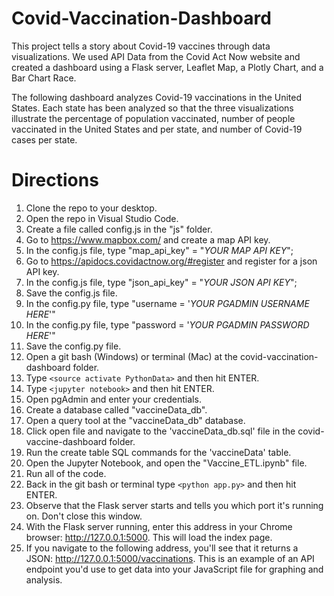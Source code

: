 # Covid-Vaccination-Dashboard
This project tells a story about Covid-19 vaccines through data visualizations. We used API Data from the Covid Act Now website and created a dashboard using a Flask server, Leaflet Map, a Plotly Chart, and a Bar Chart Race. 

The following dashboard analyzes Covid-19 vaccinations in the United States. Each state has been analyzed so that the three visualizations illustrate the percentage of population vaccinated, number of people vaccinated in the United States and per state, and number of Covid-19 cases per state.

# Directions

1. Clone the repo to your desktop.
1. Open the repo in Visual Studio Code. 
1. Create a file called config.js in the "js" folder.
1. Go to https://www.mapbox.com/ and create a map API key.
1. In the config.js file, type "map_api_key" = "*YOUR MAP API KEY*";
1. Go to https://apidocs.covidactnow.org/#register and register for a json API key.
1. In the config.js file, type "json_api_key" = "*YOUR JSON API KEY*";
1. Save the config.js file.
1. In the config.py file, type "username = '*YOUR PGADMIN USERNAME HERE*'"
1. In the config.py file, type "password = '*YOUR PGADMIN PASSWORD HERE*'"
1. Save the config.py file.
1. Open a git bash (Windows) or terminal (Mac) at the covid-vaccination-dashboard folder.
1. Type `<source activate PythonData>` and then hit ENTER.
1. Type `<jupyter notebook>` and then hit ENTER.
1. Open pgAdmin and enter your credentials.
1. Create a database called "vaccineData_db".
1. Open a query tool at the "vaccineData_db" database.
1. Click open file and navigate to the 'vaccineData_db.sql' file in the covid-vaccine-dashboard folder.
1. Run the create table SQL commands for the 'vaccineData' table. 
1. Open the Jupyter Notebook, and open the "Vaccine_ETL.ipynb" file. 
1. Run all of the code.
1. Back in the git bash or terminal type `<python app.py>` and then hit ENTER. 
1. Observe that the Flask server starts and tells you which port it's running on. Don't close this window.
1. With the Flask server running, enter this address in your Chrome browser:  http://127.0.0.1:5000. This will load the index page. 
1. If you navigate to the following address, you'll see that it returns a JSON: http://127.0.0.1:5000/vaccinations. This is an example of an API endpoint you'd use to get data into your JavaScript file for graphing and analysis.
